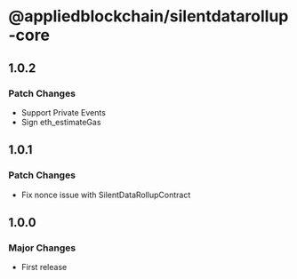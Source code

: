 # @appliedblockchain/silentdatarollup-core

## 1.0.2

### Patch Changes

- Support Private Events
- Sign eth_estimateGas

## 1.0.1

### Patch Changes

- Fix nonce issue with SilentDataRollupContract

## 1.0.0

### Major Changes

- First release
